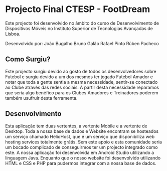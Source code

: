 # Projecto Final CTESP - FootDream

Este projecto foi desenvolvido no âmbito do curso de Desenvolvimento de  Dispositivos Móveis no Instituto Superior de Tecnologias Avançadas de Lisboa.

Desenvolvido por:
João Bugalho
Bruno Galão
Rafael Pinto
Rúben Pacheco

## Como Surgiu?

Este projecto surgiu devido ao gosto de todos os desenvolvedores sobre Futebol e surgiu devido a um dos mesmos ter jogado Futebol Amador e notar que toda a gente sentia a mesma necessidade, sentir-se conectado ao Clube através das redes sociais. A partir desta necessidade reparamos que seria algo benéfico para os Clubes Amadores e Treinadores poderem também usufruir desta ferramenta.

## Desenvolvimento

Esta aplicação tem duas vertentes, a vertente Mobile e a vertente de Desktop.
Toda a nossa base de dados e Website encontram se hosteados um serviço chamado HelioHost, que é um serviço que disponibiliza web hosting services totalmente grátis. Sem este apoio e esta comunidade seria um bocado complicado de conseguirmos ter um projecto integrado como este.
A nossa aplicação foi desenvolvida em Android Studio utilizando a linguagem Java.
Enquanto que o nosso website foi desenvolvido utilizando HTML e CSS e PHP para pudermos integrar com a nossa base de dados.


